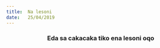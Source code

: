 ```yaml
---
title:  Na lesoni
date:   25/04/2019
---
```


### <center>Eda sa cakacaka tiko ena lesoni oqo</center>